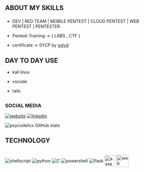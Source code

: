 ## ABOUT MY SKILLS
###

- DEV | RED TEAM | MOBILE PENTEST | CLOUD PENTEST | WEB PENTEST | PENTESTER

- Pentest Training -> { LABS , CTF }

- certificate -> SYCP by [solyd](https://solyd.com.br/)<br/>


## DAY TO DAY USE

- kali linux

- vscode

- tails
##
### SOCIAL MEDIA

[![website](https://img.shields.io/badge/website-000000?style=for-the-badge&logo=About.me&logoColor=white)](https://guns.lol/psycodelicx)
[![linkedin](https://img.shields.io/badge/LinkedIn-0077B5?style=for-the-badge&logo=linkedin&logoColor=white)](https://www.linkedin.com/in/psycodelicx/)

![psycodelicx GitHub stats](https://github-readme-stats.vercel.app/api?username=psycodelicx&show_icons=true&theme=radical)

## TECHNOLOGY

<div style="display: inline_block"><br>
    <img align="center" alt="shellscript" src="https://img.shields.io/badge/Shell_Script-121011?style=for-the-badge&logo=gnu-bash&logoColor=white" />
    <img align="center" alt="python" src="https://img.shields.io/badge/Python-14354C?style=for-the-badge&logo=python&logoColor=white" />
    <img align="center" alt="C" src="https://img.shields.io/badge/C-00599C?style=for-the-badge&logo=c&logoColor=white" />
    <img align="center" alt="powershell" src="https://img.shields.io/badge/Powershell-2CA5E0?style=for-the-badge&logo=powershell&logoColor=white" />
    <img align="center" alt="flask" src="https://img.shields.io/badge/Flask-000000?style=for-the-badge&logo=flask&logoColor=white" />
    <img align="center" alt="assembly" src="https://computerlanguagesite.wordpress.com/wp-content/uploads/2022/09/asm.png?w=225" width="35px" />
    <img align="center" alt="web language" src="https://e7.pngegg.com/pngimages/862/677/png-clipart-brand-logo-front-end-web-development-front-and-back-ends-others-cdr-angle.png" width="40px"/>
</div><br/>
